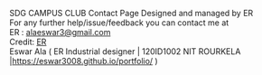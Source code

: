 SDG CAMPUS CLUB Contact Page 
Designed and managed by ER <br>
For any further help/issue/feedback you can contact me at<br>
ER : alaeswar3@gmail.com <br>
Credit: 
  <a href="https://www.instagram.com/es_war_3008/">ER</a><br>
   Eswar Ala ( ER Industrial designer | 120ID1002 NIT ROURKELA |https://eswar3008.github.io/portfolio/ )
